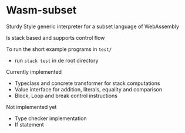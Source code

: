 # Wasm-subset

Sturdy Style generic interpreter for a subset language of WebAssembly

Is stack based and supports control flow

To run the short example programs in ```test/```
- run ```stack test``` in de root directory

Currently implemented
- Typeclass and concrete transformer for stack computations
- Value interface for addition, literals, equality and comparison
- Block, Loop and break control instructions
  
Not implemented yet
- Type checker implementation
- If statement